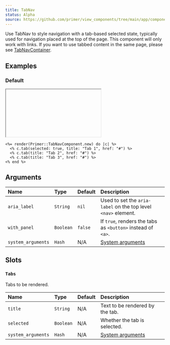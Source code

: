 ```yaml
---
title: TabNav
status: Alpha
source: https://github.com/primer/view_components/tree/main/app/components/primer/tab_nav_component.rb
---
```


<!-- Warning: AUTO-GENERATED file, do not edit. Add code comments to your Ruby instead <3 -->

Use TabNav to style navigation with a tab-based selected state, typically used for navigation placed at the top of the page.
This component will only work with links. If you want to use tabbed content in the same page, please see [TabNavContainer](/components/tabnavcontainer).

## Examples

### Default

<iframe onLoad={(e) => e.target.style.height = e.target.contentWindow.document.body.scrollHeight + 34 + 'px'} style="width: 100%; border: 0px;" srcdoc="<html class='Box height-full p-3'><head><link href='https://unpkg.com/@primer/css/dist/primer.css' rel='stylesheet'></head><body><div class='tabnav '>  <nav role='tablist' aria-label='' class='tabnav-tabs'>      <a href='#' role='tab' aria-current='page' class='tabnav-tab '>Tab 1</a>      <a href='#' role='tab' class='tabnav-tab '>Tab 2</a>      <a href='#' role='tab' class='tabnav-tab '>Tab 3</a>  </nav ></div></body></html>"></iframe>

```erb
<%= render(Primer::TabNavComponent.new) do |c| %>
  <% c.tab(selected: true, title: "Tab 1", href: "#") %>
  <% c.tab(title: "Tab 2", href: "#") %>
  <% c.tab(title: "Tab 3", href: "#") %>
<% end %>
```

## Arguments

| Name | Type | Default | Description |
| :- | :- | :- | :- |
| `aria_label` | `String` | `nil` | Used to set the `aria-label` on the top level `<nav>` element. |
| `with_panel` | `Boolean` | `false` | If `true`, renders the tabs as `<button>` instead of `<a>`. |
| `system_arguments` | `Hash` | N/A | [System arguments](/system-arguments) |

## Slots

### `Tabs`

Tabs to be rendered.

| Name | Type | Default | Description |
| :- | :- | :- | :- |
| `title` | `String` | N/A | Text to be rendered by the tab. |
| `selected` | `Boolean` | N/A | Whether the tab is selected. |
| `system_arguments` | `Hash` | N/A | [System arguments](/system-arguments) |
